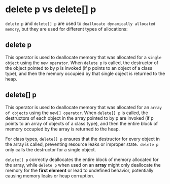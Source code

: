 delete p vs delete[] p
======================
  
`delete p` and `delete[] p` are used to `deallocate dynamically allocated memory`, but they are used for different types of allocations:

delete p
--------
  
This operator is used to deallocate memory that was allocated for a `single object` using the `new operator`. When `delete p` is called, the destructor of the object pointed to by p is invoked (if p points to an object of a class type), and then the memory occupied by that single object is returned to the heap.  
  
delete[] p
----------
  
This operator is used to deallocate memory that was allocated for an `array of objects` using the `new[] operator`. When `delete[] p` is called, the destructors of each object in the array pointed to by p are invoked (if p points to an array of objects of a class type), and then the entire block of memory occupied by the array is returned to the heap.  
  
For class types, `delete[] p` ensures that the destructor for every object in the array is called, preventing resource leaks or improper state.` delete p` only calls the destructor for a single object.  
  
`delete[] p` correctly deallocates the entire block of memory allocated for the array, while `delete p` when used on an **array** might only deallocate the memory for the **first element** or lead to undefined behavior, potentially causing memory leaks or heap corruption.